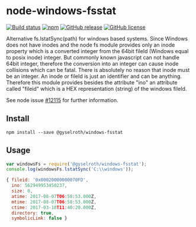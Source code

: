 # node-windows-fsstat

[![Build status](https://ci.appveyor.com/api/projects/status/iikdg1nngoc1272j?svg=true)](https://ci.appveyor.com/project/raffis/node-windows-fsstat)
[![npm](https://img.shields.io/npm/v/@gyselroth/windows-fsstat.svg)](https://www.npmjs.com/package/@gyselroth/windows-fsstat)
[![GitHub release](https://img.shields.io/github/release/gyselroth/node-windows-fsstat.svg)](https://github.com/gyselroth/node-windows-fsstat/releases)
[![GitHub license](https://img.shields.io/badge/license-MIT-blue.svg)](https://raw.githubusercontent.com/gyselroth/windows-fsstat/master/LICENSE)

Alternative fs.lstatSync(path) for windows based systems. Since Windows does not have inodes and the node fs module
provides only an inode property which is a converted integer from the 64bit fileId (Windows equal to posix inode) integer.
But commonly known javascript can not handle 64bit integer, therefore the conversion into an integer can cause inode collisions
which can be fatal.
There is absolutely no reason that inode must be an integer. An inode or fileId is just an identifier and can be anything. Therefore
this module provides besides the attribute "ino" an attribute called "fileid" which is a HEX representation (string) of the windows fileId.

See node issue [#12115](https://github.com/nodejs/node/issues/12115) for further information.

## Install
```
npm install --save @gyselroth/windows-fsstat
```

## Usage

```javascript
var windowsFs = require('@gyselroth/windows-fsstat');
console.log(windowsFs.lstatSync('C:\\windows'));

{ fileid: '0x00020000000070FD',
  ino: 562949953450237,
  size: 0,
  atime: 2017-08-07T06:58:53.000Z,
  mtime: 2017-08-07T06:58:53.000Z,
  ctime: 2017-03-18T11:40:20.000Z,
  directory: true,
  symbolicLink: false }
````
